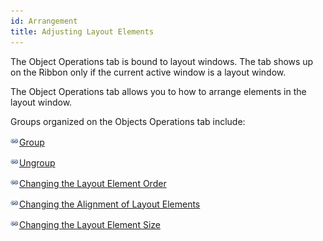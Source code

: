 ```yaml
---
id: Arrangement
title: Adjusting Layout Elements
---
```

The Object Operations tab is bound to layout windows. The tab shows up on the Ribbon only if the current active window is a layout window.

The Object Operations tab allows you to how to arrange elements in the layout window.

Groups organized on the Objects Operations tab include:

![](../../img/smalltitle.png)[Group](Groupbutton.htm)

![](../../img/smalltitle.png)[Ungroup](Ungroupbutton.htm)

![](../../img/smalltitle.png)[Changing the Layout Element Order](Ordergroup.htm)

![](../../img/smalltitle.png)[Changing the Alignment of Layout Elements](Aligngroup.htm)

![](../../img/smalltitle.png)[Changing the Layout Element Size](Distributegroup.htm)
